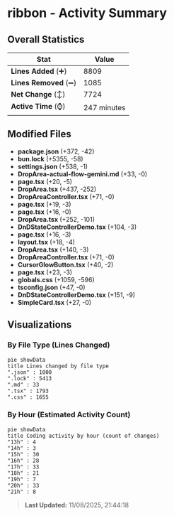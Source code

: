 # ribbon - Activity Summary 

## Overall Statistics

| Stat                   | Value                                                             |
| ---------------------- | ----------------------------------------------------------------- |
| **Lines Added** (➕)   | 8809                                          |
| **Lines Removed** (➖) | 1085                                        |
| **Net Change** (↕)    | 7724                |
| **Active Time** (⌚)   | 247 minutes |


## Modified Files
- **package.json** (+372, -42)
- **bun.lock** (+5355, -58)
- **settings.json** (+538, -1)
- **DropArea-actual-flow-gemini.md** (+33, -0)
- **page.tsx** (+20, -5)
- **DropArea.tsx** (+437, -252)
- **DropAreaController.tsx** (+71, -0)
- **page.tsx** (+19, -3)
- **page.tsx** (+16, -0)
- **DropArea.tsx** (+252, -101)
- **DnDStateControllerDemo.tsx** (+104, -3)
- **page.tsx** (+16, -3)
- **layout.tsx** (+18, -4)
- **DropArea.tsx** (+140, -3)
- **DropAreaController.tsx** (+71, -0)
- **CursorGlowButton.tsx** (+40, -2)
- **page.tsx** (+23, -3)
- **globals.css** (+1059, -596)
- **tsconfig.json** (+47, -0)
- **DnDStateControllerDemo.tsx** (+151, -9)
- **SimpleCard.tsx** (+27, -0)

## Visualizations

### By File Type (Lines Changed)

```mermaid
pie showData
title Lines changed by file type
".json" : 1000
".lock" : 5413
".md" : 33
".tsx" : 1793
".css" : 1655
```

### By Hour (Estimated Activity Count)

```mermaid
pie showData
title Coding activity by hour (count of changes)
"13h" : 4
"14h" : 3
"15h" : 30
"16h" : 28
"17h" : 33
"18h" : 21
"19h" : 7
"20h" : 33
"21h" : 8
```


> **Last Updated:** 11/08/2025, 21:44:18
